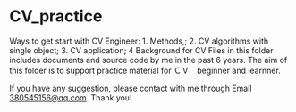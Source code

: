 # CV_practice
Ways to get start with CV Engineer: 1. Methods,; 2. CV algorithms with single object; 3. CV application; 4 Background for CV
Files in this folder includes documents and source code by me in the past 6 years. 
The aim of this folder is to support practice material for ＣＶ　beginner and learnner. 

If you have any suggestion, please contact with me through Email 380545156@qq.com. Thank you!
